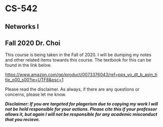 # CS-542
## Networks I
## Fall 2020 Dr. Choi

This course is being taken in the Fall of 2020. I will be dumping my notes and other related items towards this course. The textbook for this can be found in the link below. 

https://www.amazon.com/gp/product/0073376043/ref=ppx_yo_dt_b_asin_title_o00_s00?ie=UTF8&psc=1

Please read the disclaimer. As always, if there are any questions or concerns, please let me know. 

***Disclaimer: If you are targeted for plagerism due to copying my work I will not be held responsible for your actions. Please cite this if your professor allows it, but again I will not be responsible for any academic misconduct that you recieve.***

